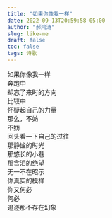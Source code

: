 ```yaml
---
title: "如果你像我一样"
date: 2022-09-13T20:59:58-05:00
author: "郝鸿涛"
slug: like-me
draft: false
toc: false
tags: 诗歌
---
```

如果你像我一样\
奔跑中\
却忘了来时的方向\
比较中\
怀疑起自己的力量\
那么，不妨\
不妨\
回头看一下自己的过往\
那静谧的时光\
那悠长的小巷\
那含泪的绝望\
无一不在昭示\
你真实的模样\
你又何必\
何必\
追逐那不存在幻象
